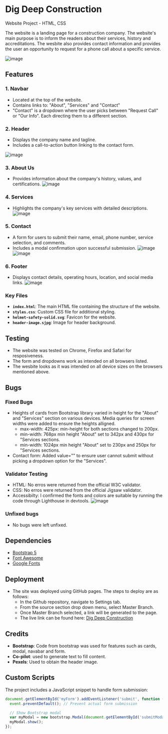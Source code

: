 # Dig Deep Construction
Website Project - HTML, CSS

The website is a landing page for a construction company. The website's main purpose is to inform the readers about their services, history and accreditations. The wesbite also provides contact information and provides the user an opportunity to request for a phone call about a specific service. 

![image](https://github.com/user-attachments/assets/e2e50f81-eda1-4414-869e-5de4a6f14884)

## Features
### 1. **Navbar**
   - Located at the top of the website.
   - Contains links to: "About", "Services" and "Contact"
   - "Contact" is a dropdown where the user picks between "Request Call" or "Our Info". Each directing them to a different section.

### 2. **Header**
   - Displays the company name and tagline.
   - Includes a call-to-action button linking to the contact form.
     
![image](https://github.com/user-attachments/assets/7f457706-3155-440f-b3f5-cff9325d7741)

### 3. **About Us**
   - Provides information about the company's history, values, and certifications.
![image](https://github.com/user-attachments/assets/46021117-0638-4c42-a067-88d595c29bac)

### 4. **Services**
   - Highlights the company's key services with detailed descriptions.
![image](https://github.com/user-attachments/assets/716b823b-e770-4e62-b3b3-340bac14db41)

### 5. **Contact**
   - A form for users to submit their name, email, phone number, service selection, and comments.
   - Includes a modal confirmation upon successful submission.
![image](https://github.com/user-attachments/assets/57ad7f25-3930-42b1-a2e5-8b503c3fc76f)
![image](https://github.com/user-attachments/assets/e3f220a1-2c15-4a35-8f29-96cedceda6cf)

### 6. **Footer**
   - Displays contact details, operating hours, location, and social media links.
![image](https://github.com/user-attachments/assets/5175b096-c6bf-4dff-ae91-07eab16a35d6)

### Key Files
- **`index.html`**: The main HTML file containing the structure of the website.
- **`styles.css`**: Custom CSS file for additional styling.
- **`helmet-safety-solid.svg`**: Favicon for the website.
- **`header-image.sjpg`**: Image for header background.

## Testing
- The website was tested on Chrome, Firefox and Safari for resposiveness.
- The form and dropdowns work as intended on all browsers listed.
- The wesbite looks as it was intended on all device sizes on the browsers mentioned above.

## Bugs
### Fixed Bugs
- Heights of cards from Bootstrap library varied in height for the "About" and "Services" section on various devices. Media queries for screen widths were added to ensure the heights alligned.
   - max-width: 425px: min-height for both sections changed to 200px.
   - min-width: 768px min height "About" set to 342px and 430px for "Services sections.
   - min-width: 1024px min height "About" set to 230px and 250px for "Services sections.
- Contact form: Added value="" to ensure user cannot submit without picking a dropdown option for the "Services".

### Validator Testing
- HTML: No erros were returned from the official W3C validator.
- CSS: No erros were returned from the official Jigsaw validator.
- Accessibilty: I confirmed the fonts and colors are suitable by running the code through Lighthouse in devtools.
![image](https://github.com/user-attachments/assets/84d0c70a-74d5-4d37-b87d-4ac60a0fce1d)

### Unfixed bugs
- No bugs were left unfixed. 

## Dependencies
- [Bootstrap 5](https://getbootstrap.com/)
- [Font Awesome](https://fontawesome.com/)
- [Google Fonts](https://fonts.google.com/)

## Deployment
- The site was deployed using GitHub pages. The steps to deploy are as follows:
   - In the Github repository, navigate to Settings tab.
   - From the source section drop down menu, select Master Branch.
   - Once Master Branch selected, a link will be generated to the page.
   - The live link can be found here: [Dig Deep Construction](https://alijaycarter.github.io/dig-deep-construction/)

## Credits
- **Bootstrap**: Code from bootstrap was used for features such as cards, modal, navabar and form.
- **Co-pilot**: used to generate text to fill content.
- **Pexels**: Used to obtain the header image. 

## Custom Scripts
The project includes a JavaScript snippet to handle form submission:
```javascript
document.getElementById('myForm').addEventListener('submit', function (event) {
  event.preventDefault(); // Prevent actual form submission

  // Show Bootstrap modal
  var myModal = new bootstrap.Modal(document.getElementById('submitModal'));
  myModal.show();
});
